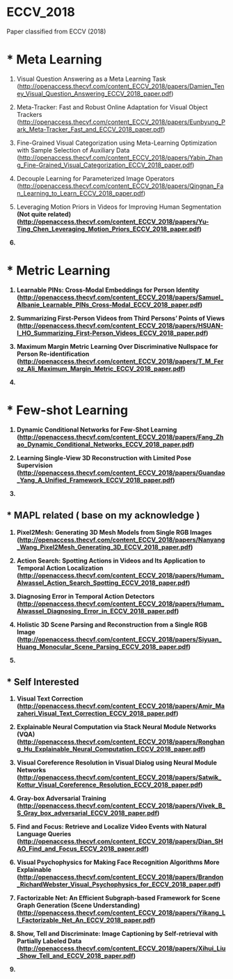 # ECCV_2018

Paper classified from ECCV (2018)

# * Meta Learning

1. Visual Question Answering as a Meta Learning Task
(http://openaccess.thecvf.com/content_ECCV_2018/papers/Damien_Teney_Visual_Question_Answering_ECCV_2018_paper.pdf)

2. Meta-Tracker: Fast and Robust Online Adaptation for Visual Object Trackers
(http://openaccess.thecvf.com/content_ECCV_2018/papers/Eunbyung_Park_Meta-Tracker_Fast_and_ECCV_2018_paper.pdf)

3. Fine-Grained Visual Categorization using Meta-Learning Optimization with Sample Selection of Auxiliary Data
(http://openaccess.thecvf.com/content_ECCV_2018/papers/Yabin_Zhang_Fine-Grained_Visual_Categorization_ECCV_2018_paper.pdf)

4. Decouple Learning for Parameterized Image Operators
(http://openaccess.thecvf.com/content_ECCV_2018/papers/Qingnan_Fan_Learning_to_Learn_ECCV_2018_paper.pdf)

5. Leveraging Motion Priors in Videos for Improving Human Segmentation <b> (Not quite related)<b/>
(http://openaccess.thecvf.com/content_ECCV_2018/papers/Yu-Ting_Chen_Leveraging_Motion_Priors_ECCV_2018_paper.pdf)

6. 


# * Metric Learning

1. Learnable PINs: Cross-Modal Embeddings for Person Identity
(http://openaccess.thecvf.com/content_ECCV_2018/papers/Samuel_Albanie_Learnable_PINs_Cross-Modal_ECCV_2018_paper.pdf)

2. Summarizing First-Person Videos from Third Persons’ Points of Views
(http://openaccess.thecvf.com/content_ECCV_2018/papers/HSUAN-I_HO_Summarizing_First-Person_Videos_ECCV_2018_paper.pdf)

3. Maximum Margin Metric Learning Over Discriminative Nullspace for Person Re-identification
(http://openaccess.thecvf.com/content_ECCV_2018/papers/T_M_Feroz_Ali_Maximum_Margin_Metric_ECCV_2018_paper.pdf)

4. 


# * Few-shot Learning

1. Dynamic Conditional Networks for Few-Shot Learning
(http://openaccess.thecvf.com/content_ECCV_2018/papers/Fang_Zhao_Dynamic_Conditional_Networks_ECCV_2018_paper.pdf)

2. Learning Single-View 3D Reconstruction with Limited Pose Supervision
(http://openaccess.thecvf.com/content_ECCV_2018/papers/Guandao_Yang_A_Unified_Framework_ECCV_2018_paper.pdf)

3. 


## * MAPL related ( base on my acknowledge )

1. Pixel2Mesh: Generating 3D Mesh Models from Single RGB Images
(http://openaccess.thecvf.com/content_ECCV_2018/papers/Nanyang_Wang_Pixel2Mesh_Generating_3D_ECCV_2018_paper.pdf)

2. Action Search: Spotting Actions in Videos and Its Application to Temporal Action Localization
(http://openaccess.thecvf.com/content_ECCV_2018/papers/Humam_Alwassel_Action_Search_Spotting_ECCV_2018_paper.pdf)

3. Diagnosing Error in Temporal Action Detectors
(http://openaccess.thecvf.com/content_ECCV_2018/papers/Humam_Alwassel_Diagnosing_Error_in_ECCV_2018_paper.pdf)

4. Holistic 3D Scene Parsing and Reconstruction from a Single RGB Image
(http://openaccess.thecvf.com/content_ECCV_2018/papers/Siyuan_Huang_Monocular_Scene_Parsing_ECCV_2018_paper.pdf)

5. 


## * Self Interested

1. Visual Text Correction
(http://openaccess.thecvf.com/content_ECCV_2018/papers/Amir_Mazaheri_Visual_Text_Correction_ECCV_2018_paper.pdf)

2. Explainable Neural Computation via Stack Neural Module Networks (VQA)
(http://openaccess.thecvf.com/content_ECCV_2018/papers/Ronghang_Hu_Explainable_Neural_Computation_ECCV_2018_paper.pdf)

3. Visual Coreference Resolution in Visual Dialog using Neural Module Networks
(http://openaccess.thecvf.com/content_ECCV_2018/papers/Satwik_Kottur_Visual_Coreference_Resolution_ECCV_2018_paper.pdf)

4. Gray-box Adversarial Training
(http://openaccess.thecvf.com/content_ECCV_2018/papers/Vivek_B_S_Gray_box_adversarial_ECCV_2018_paper.pdf)

5. Find and Focus: Retrieve and Localize Video Events with Natural Language Queries
(http://openaccess.thecvf.com/content_ECCV_2018/papers/Dian_SHAO_Find_and_Focus_ECCV_2018_paper.pdf)

6. Visual Psychophysics for Making Face Recognition Algorithms More Explainable
(http://openaccess.thecvf.com/content_ECCV_2018/papers/Brandon_RichardWebster_Visual_Psychophysics_for_ECCV_2018_paper.pdf)

7. Factorizable Net: An Efficient Subgraph-based Framework for Scene Graph Generation (Scene Understanding)
(http://openaccess.thecvf.com/content_ECCV_2018/papers/Yikang_LI_Factorizable_Net_An_ECCV_2018_paper.pdf)

8. Show, Tell and Discriminate: Image Captioning by Self-retrieval with Partially Labeled Data
(http://openaccess.thecvf.com/content_ECCV_2018/papers/Xihui_Liu_Show_Tell_and_ECCV_2018_paper.pdf)

9. 
